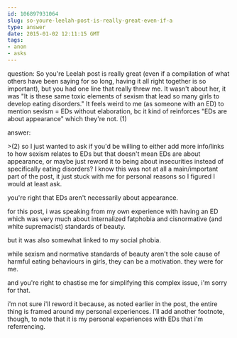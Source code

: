 ```yaml
---
id: 106897931064
slug: so-youre-leelah-post-is-really-great-even-if-a
type: answer
date: 2015-01-02 12:11:15 GMT
tags:
- anon
- asks
---
```

question: So you're Leelah post is really great (even if a compilation of what others have been saying for so long, having it all right together is so important), but you had one line that really threw me. It wasn't about her, it was "It is these same toxic elements of sexism that lead so many girls to develop eating disorders." It feels weird to me (as someone with an ED) to mention sexism = EDs without elaboration, bc it kind of reinforces "EDs are about appearance" which they're not. (1)

answer: <p>&gt;<span>(2) so I just wanted to ask if you'd be willing to either add more info/links to how sexism relates to EDs but that doesn't mean EDs are about appearance, or maybe just reword it to being about insecurities instead of specifically eating disorders? I know this was not at all a main/important part of the post, it just stuck with me for personal reasons so I figured I would at least ask.</span></p>
<p>you're right that EDs aren't necessarily about appearance.</p>
<p>for this post, i was speaking from my own experience with having an ED which was very much about internalized fatphobia and cisnormative (and white supremacist) standards of beauty.&nbsp;</p>
<p>but it was also somewhat linked to my social phobia.&nbsp;</p>
<p>while sexism and normative standards of beauty aren't the sole cause of harmful eating behaviours in girls, they can be a motivation. they were for me.</p>
<p>and you're right to chastise me for simplifying this complex issue, i'm sorry for that.&nbsp;</p>
<p>i'm not sure i'll reword it because, as noted earlier in the post, the entire thing is framed around my personal experiences. I'll add another footnote, though, to note that it is my personal experiences with EDs that i'm referrencing.</p>